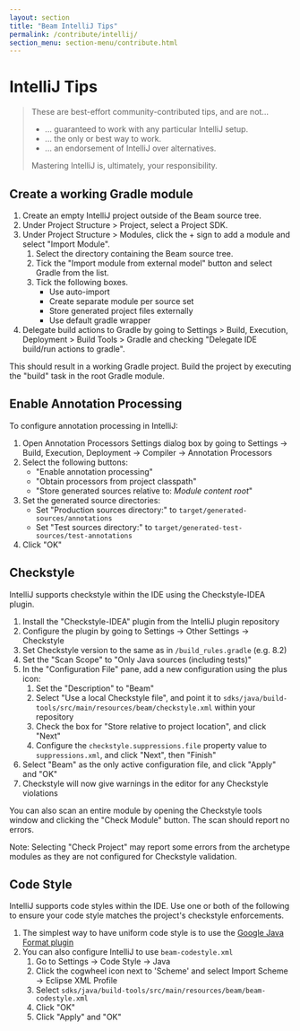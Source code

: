 ```yaml
---
layout: section
title: "Beam IntelliJ Tips"
permalink: /contribute/intellij/
section_menu: section-menu/contribute.html
---
```


# IntelliJ Tips

> These are best-effort community-contributed tips, and are not...
>
> - ... guaranteed to work with any particular IntelliJ setup.
> - ... the only or best way to work.
> - ... an endorsement of IntelliJ over alternatives.
>
> Mastering IntelliJ is, ultimately, your responsibility.

## Create a working Gradle module

1. Create an empty IntelliJ project outside of the Beam source tree.
2. Under Project Structure > Project, select a Project SDK.
3. Under Project Structure > Modules, click the + sign to add a module and
   select "Import Module".
    1. Select the directory containing the Beam source tree.
    2. Tick the "Import module from external model" button and select Gradle
       from the list.
    3. Tick the following boxes.
       * Use auto-import
       * Create separate module per source set
       * Store generated project files externally
       * Use default gradle wrapper
4. Delegate build actions to Gradle by going to Settings > Build, Execution,
   Deployment > Build Tools > Gradle and checking "Delegate IDE build/run
   actions to gradle".

This should result in a working Gradle project. Build the project by executing
the "build" task in the root Gradle module.

## Enable Annotation Processing

To configure annotation processing in IntelliJ:

1. Open Annotation Processors Settings dialog box by going to Settings ->
   Build, Execution, Deployment -> Compiler -> Annotation Processors
2. Select the following buttons:
   * "Enable annotation processing"
   * "Obtain processors from project classpath"
   * "Store generated sources relative to: _Module content root_"
3. Set the generated source directories:
   * Set "Production sources directory:" to `target/generated-sources/annotations`
   * Set "Test sources directory:" to `target/generated-test-sources/test-annotations`
4. Click "OK"

## Checkstyle

IntelliJ supports checkstyle within the IDE using the Checkstyle-IDEA plugin.

1. Install the "Checkstyle-IDEA" plugin from the IntelliJ plugin repository
2. Configure the plugin by going to Settings -> Other Settings -> Checkstyle
3. Set Checkstyle version to the same as in `/build_rules.gradle` (e.g. 8.2)
4. Set the "Scan Scope" to "Only Java sources (including tests)"
5. In the "Configuration File" pane, add a new configuration using the plus icon:
    1. Set the "Description" to "Beam"
    2. Select "Use a local Checkstyle file", and point it to
      `sdks/java/build-tools/src/main/resources/beam/checkstyle.xml` within
      your repository
    3. Check the box for "Store relative to project location", and click
      "Next"
    4. Configure the `checkstyle.suppressions.file` property value to
      `suppressions.xml`, and click "Next", then "Finish"
6. Select "Beam" as the only active configuration file, and click "Apply" and
   "OK"
7. Checkstyle will now give warnings in the editor for any Checkstyle
   violations

You can also scan an entire module by opening the Checkstyle tools window and
clicking the "Check Module" button. The scan should report no errors.

Note: Selecting "Check Project" may report some errors from the archetype
modules as they are not configured for Checkstyle validation.

## Code Style

IntelliJ supports code styles within the IDE. Use one or both of the following
to ensure your code style matches the project's checkstyle enforcements.

1. The simplest way to have uniform code style is to use the
   [Google Java Format
   plugin](https://plugins.jetbrains.com/plugin/8527-google-java-format)
2. You can also configure IntelliJ to use `beam-codestyle.xml`
    1. Go to Settings -> Code Style -> Java
    2. Click the cogwheel icon next to 'Scheme' and select Import Scheme -> Eclipse XML Profile
    3. Select `sdks/java/build-tools/src/main/resources/beam/beam-codestyle.xml`
    4. Click "OK"
    5. Click "Apply" and "OK"

